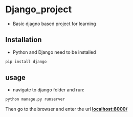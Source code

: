 # Django_project

* Basic djagno based project for learning

## Installation

* Python and Django need to be installed

```bash
pip install django
```

## usage

* navigate to django folder and run:

```bash
python manage.py runserver
```

Then go to the browser and enter the url **<localhost:8000/>**

